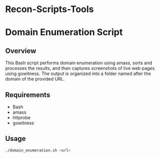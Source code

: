 # Recon-Scripts-Tools
# Domain Enumeration Script

## Overview

This Bash script performs domain enumeration using amass, sorts and processes the results, and then captures screenshots of live web pages using gowitness. The output is organized into a folder named after the domain of the provided URL.

## Requirements

- Bash
- amass
- httprobe
- gowitness

## Usage

```bash
./domain_enumeration.sh <url>
